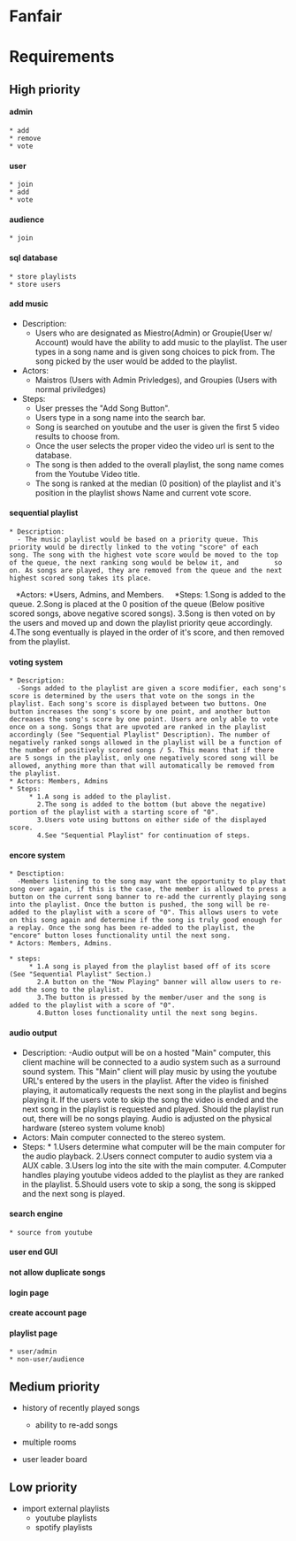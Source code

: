 # Fanfair

# Requirements
## High priority
#### admin
    * add
    * remove
    * vote

#### user
    * join
    * add
    * vote

#### audience
    * join

#### sql database
    * store playlists
    * store users

#### add music
   * Description:
      - Users who are designated as Miestro(Admin) or Groupie(User w/ Account) would have the ability to add music to the playlist.
        The user types in a song name and is given song choices to pick from. 
        The song picked by the user would be added to the playlist.
   * Actors:
      - Maistros (Users with Admin Privledges), and Groupies (Users with normal priviledges)
   * Steps:
      - User presses the "Add Song Button".
      - Users type in a song name into the search bar.
      - Song is searched on youtube and the user is given the first 5 video results to choose from.
      - Once the user selects the proper video the video url is sent to the database. 
      - The song is then added to the overall playlist, the song name comes from the Youtube Video title.
      - The song is ranked at the median (0 position) of the playlist and it's position in the playlist shows Name and current vote             score.

#### sequential playlist
    * Description:
      - The music playlist would be based on a priority queue. This priority would be directly linked to the voting "score" of each             song. The song with the highest vote score would be moved to the top of the queue, the next ranking song would be below it, and         so on. As songs are played, they are removed from the queue and the next highest scored song takes its place.
    
    *Actors:
        *Users, Admins, and Members.
    
    *Steps:
        1.Song is added to the queue. 
        2.Song is placed at the 0 position of the queue (Below positive scored songs, above negative scored songs). 
        3.Song is then voted on by the users and moved up and down the playlist priority qeue accordingly. 
        4.The song eventually is played in the order of it's score, and then removed from the playlist.
    
#### voting system
    * Description:
      -Songs added to the playlist are given a score modifier, each song's score is determined by the users that vote on the songs in the playlist. Each song's score is displayed between two buttons. One button increases the song's score by one point, and another button decreases the song's score by one point. Users are only able to vote once on a song. Songs that are upvoted are ranked in the playlist accordingly (See "Sequential Playlist" Description). The number of negatively ranked songs allowed in the playlist will be a function of the number of positively scored songs / 5. This means that if there are 5 songs in the playlist, only one negatively scored song will be allowed, anything more than that will automatically be removed from the playlist.
    * Actors: Members, Admins
    * Steps:
         * 1.A song is added to the playlist.
           2.The song is added to the bottom (but above the negative) portion of the playlist with a starting score of "0".
           3.Users vote using buttons on either side of the displayed score.
           4.See "Sequential Playlist" for continuation of steps.
           
#### encore system
    * Desctiption:
      -Members listening to the song may want the opportunity to play that song over again, if this is the case, the member is allowed to press a button on the current song banner to re-add the currently playing song into the playlist. Once the button is pushed, the song will be re-added to the playlist with a score of "0". This allows users to vote on this song again and determine if the song is truly good enough for a replay. Once the song has been re-added to the playlist, the "encore" button loses functionality until the next song.
    * Actors: Members, Admins.
    
    * steps: 
         * 1.A song is played from the playlist based off of its score (See "Sequential Playlist" Section.)
           2.A button on the "Now Playing" banner will allow users to re-add the song to the playlist.
           3.The button is pressed by the member/user and the song is added to the playlist with a score of "0".
           4.Button loses functionality until the next song begins.

#### audio output
   * Description:
      -Audio output will be on a hosted "Main" computer, this client machine will be connected to a audio system such as a surround sound system. This "Main" client will play music by using the youtube URL's entered by the users in the playlist. After the video is finished playing, it automatically requests the next song in the playlist and begins playing it. If the users vote to skip the song the video is ended and the next song in the playlist is requested and played. Should the playlist run out, there will be no songs playing. Audio is adjusted on the physical hardware (stereo system volume knob)
   * Actors: Main computer connected to the stereo system.
   * Steps: 
         * 1.Users determine what computer will be the main computer for the audio playback.
           2.Users connect computer to audio system via a AUX cable.
           3.Users log into the site with the main computer.
           4.Computer handles playing youtube videos added to the playlist as they are ranked in the playlist.
           5.Should users vote to skip a song, the song is skipped and the next song is played.
#### search engine
    * source from youtube
#### user end GUI

#### not allow duplicate songs

#### login page

#### create account page

#### playlist page
    * user/admin
    * non-user/audience

## Medium priority
- history of recently played songs
    * ability to re-add songs
- multiple rooms

- user leader board

## Low priority
- import external playlists
    * youtube playlists
    * spotify playlists
